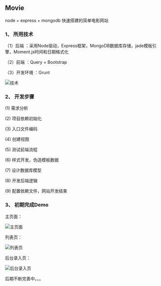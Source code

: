 ## Movie

node + express + mongodb 快速搭建的简单电影网站

### 1、 所用技术

（1）后端 ：采用Node驱动，Express框架，MongoDB数据库存储，jade模板引擎，Moment.js时间和日期格式化

（2）前端 ：Query + Bootstrap 

（3）开发环境 ：Grunt

![技术](http://img.blog.csdn.net/20170710121354410?watermark/2/text/aHR0cDovL2Jsb2cuY3Nkbi5uZXQvZ2FueWluZ3hpZTEyMzQ1Ng==/font/5a6L5L2T/fontsize/400/fill/I0JBQkFCMA==/dissolve/70/gravity/SouthEast)

### 2、 开发步骤

(1) 需求分析

(2) 项目依赖初始化

(3) 入口文件编码

(4) 创建视图

(5) 测试前端流程

(6) 样式开发，伪造模板数据

(7) 设计数据库模型

(8) 开发后端逻辑

(9) 配置依赖文件，网站开发结束

### 3、 初期完成Demo

主页面：

![主页面](http://img.blog.csdn.net/20170710114847336?watermark/2/text/aHR0cDovL2Jsb2cuY3Nkbi5uZXQvZ2FueWluZ3hpZTEyMzQ1Ng==/font/5a6L5L2T/fontsize/400/fill/I0JBQkFCMA==/dissolve/70/gravity/SouthEast)

列表页：

![列表页](http://img.blog.csdn.net/20170710114906212?watermark/2/text/aHR0cDovL2Jsb2cuY3Nkbi5uZXQvZ2FueWluZ3hpZTEyMzQ1Ng==/font/5a6L5L2T/fontsize/400/fill/I0JBQkFCMA==/dissolve/70/gravity/SouthEast)

后台录入页：

![后台录入页](http://img.blog.csdn.net/20170710114916927?watermark/2/text/aHR0cDovL2Jsb2cuY3Nkbi5uZXQvZ2FueWluZ3hpZTEyMzQ1Ng==/font/5a6L5L2T/fontsize/400/fill/I0JBQkFCMA==/dissolve/70/gravity/SouthEast)

后期不断完善中。。。
